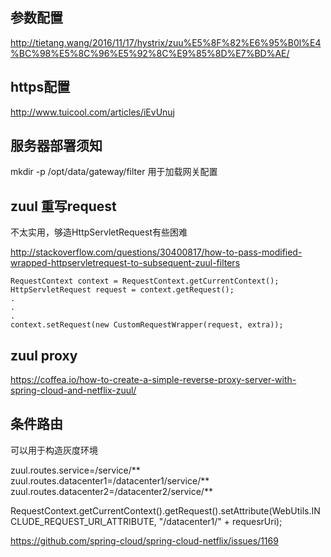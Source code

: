 
## 参数配置

http://tietang.wang/2016/11/17/hystrix/zuu%E5%8F%82%E6%95%B0l%E4%BC%98%E5%8C%96%E5%92%8C%E9%85%8D%E7%BD%AE/

## https配置
http://www.tuicool.com/articles/iEvUnuj

## 服务器部署须知

mkdir -p /opt/data/gateway/filter
用于加载网关配置



## zuul 重写request

不太实用，够造HttpServletRequest有些困难

http://stackoverflow.com/questions/30400817/how-to-pass-modified-wrapped-httpservletrequest-to-subsequent-zuul-filters

```
RequestContext context = RequestContext.getCurrentContext();
HttpServletRequest request = context.getRequest();
.
.
. 
context.setRequest(new CustomRequestWrapper(request, extra));
```



## zuul proxy
https://coffea.io/how-to-create-a-simple-reverse-proxy-server-with-spring-cloud-and-netflix-zuul/


## 条件路由

可以用于构造灰度环境

zuul.routes.service=/service/** 
zuul.routes.datacenter1=/datacenter1/service/** 
zuul.routes.datacenter2=/datacenter2/service/**

RequestContext.getCurrentContext().getRequest().setAttribute(WebUtils.INCLUDE_REQUEST_URI_ATTRIBUTE, "/datacenter1/" + requesrUri);


https://github.com/spring-cloud/spring-cloud-netflix/issues/1169